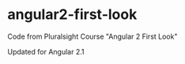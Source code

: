 # angular2-first-look
Code from Pluralsight Course "Angular 2 First Look"

Updated for Angular 2.1


